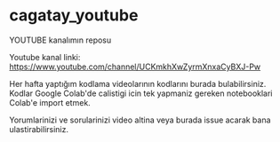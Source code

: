 # cagatay_youtube

YOUTUBE kanalımın reposu 

Youtube kanal linki: https://www.youtube.com/channel/UCKmkhXwZyrmXnxaCyBXJ-Pw

Her hafta yaptığım kodlama videolarının kodlarını burada bulabilirsiniz. Kodlar Google Colab'de calistigi icin tek yapmaniz gereken notebooklari Colab'e import etmek. 

Yorumlarinizi ve sorularinizi video altina veya burada issue acarak bana ulastirabilirsiniz.
